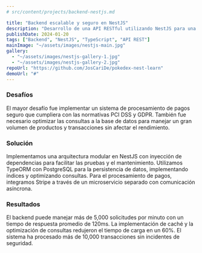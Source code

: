 ```yaml
---
# src/content/projects/backend-nestjs.md

title: "Backend escalable y seguro en NestJS"
description: "Desarrollo de una API RESTful utilizando NestJS para una plataforma de comercio electrónico."
publishDate: 2024-01-20
tags: ["Backend", "NestJS", "TypeScript", "API REST"]
mainImage: "~/assets/images/nestjs-main.jpg"
gallery: 
  - "~/assets/images/nestjs-gallery-1.jpg"
  - "~/assets/images/nestjs-gallery-2.jpg"
repoUrl: "https://github.com/JosCariDe/pokedex-nest-learn"
demoUrl: "#"
---
```


### Desafíos

El mayor desafío fue implementar un sistema de procesamiento de pagos seguro que cumpliera con las normativas PCI DSS y GDPR. También fue necesario optimizar las consultas a la base de datos para manejar un gran volumen de productos y transacciones sin afectar el rendimiento.

### Solución

Implementamos una arquitectura modular en NestJS con inyección de dependencias para facilitar las pruebas y el mantenimiento. Utilizamos TypeORM con PostgreSQL para la persistencia de datos, implementando índices y optimizando consultas. Para el procesamiento de pagos, integramos Stripe a través de un microservicio separado con comunicación asíncrona.

### Resultados

El backend puede manejar más de 5,000 solicitudes por minuto con un tiempo de respuesta promedio de 120ms. La implementación de caché y la optimización de consultas redujeron el tiempo de carga en un 60%. El sistema ha procesado más de 10,000 transacciones sin incidentes de seguridad.
